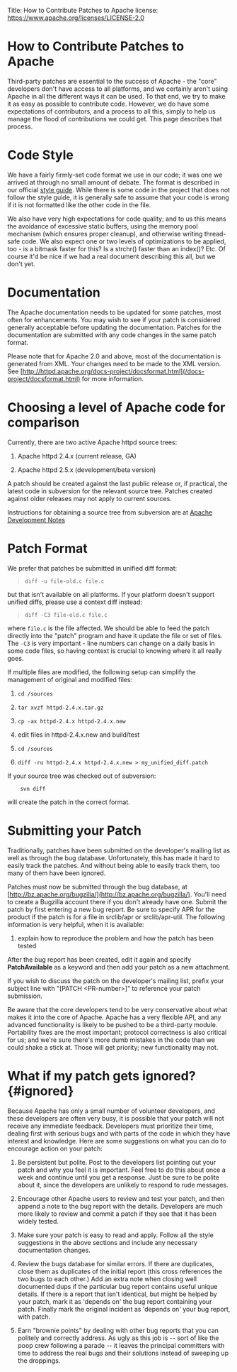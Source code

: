 Title: How to Contribute Patches to Apache
license: https://www.apache.org/licenses/LICENSE-2.0

# How to Contribute Patches to Apache

Third-party patches are essential to the success of Apache - the "core"
developers don't have access to all platforms, and we certainly aren't
using Apache in all the different ways it can be used. To that end, we try
to make it as easy as possible to contribute code. However, we do have some
expectations of contributors, and a process to all this, simply to help us
manage the flood of contributions we could get. This page describes that
process.

# Code Style #

We have a fairly firmly-set code format we use in our code; it was one we
arrived at through no small amount of debate. The format is described in
our official [style guide](styleguide.html). While there is some code in
the project that does not follow the style guide, it is generally safe to
assume that your code is wrong if it is not formatted like the other code
in the file.

We also have very high expectations for code quality; and to us this means
the avoidance of excessive static buffers, using the memory pool mechanism
(which ensures proper cleanup), and otherwise writing thread-safe code. We
also expect one or two levels of optimizations to be applied, too - is a
bitmask faster for this? Is a strchr() faster than an index()? Etc. Of
course it'd be nice if we had a real document describing this all, but we
don't yet.

# Documentation #

The Apache documentation needs to be updated for some patches, most often
for enhancements. You may wish to see if your patch is considered generally
acceptable before updating the documentation. Patches for the documentation
are submitted with any code changes in the same patch format.

Please note that for Apache 2.0 and above, most of the documentation is
generated from XML. Your changes need to be made to the XML version. See
[http://httpd.apache.org/docs-project/docsformat.html](/docs-project/docsformat.html)
for more information.

# Choosing a level of Apache code for comparison #

Currently, there are two active Apache httpd source trees:

1. Apache httpd 2.4.x (current release, GA)

1. Apache httpd 2.5.x (development/beta version)

A patch should be created against the last public release or, if practical,
the latest code in subversion for the relevant source tree. Patches created
against older releases may not apply to current sources.

Instructions for obtaining a source tree from subversion are at [Apache
Development Notes](/dev/devnotes.html) 

# Patch Format #

We prefer that patches be submitted in unified diff format:

<BLOCKQUOTE><CODE>diff -u file-old.c file.c</CODE></BLOCKQUOTE>

but that isn't available on all platforms. If your platform doesn't support
unified diffs, please use a context diff instead:

<BLOCKQUOTE><CODE>diff -C3 file-old.c file.c</CODE></BLOCKQUOTE>

where `file.c` is the file affected. We should be able to feed the
patch directly into the "patch" program and have it update the file or set
of files. The `-C3` is very important - line numbers can change on a daily
basis in some code files, so having context is crucial to knowing where it
all really goes.

If multiple files are modified, the following setup can simplify the
management of original and modified files:

1. `cd /sources`

1. `tar xvzf httpd-2.4.x.tar.gz`

1. `cp -ax httpd-2.4.x httpd-2.4.x.new`

1. edit files in httpd-2.4.x.new and build/test

1. `cd /sources`

1. `diff -ru httpd-2.4.x httpd-2.4.x.new > my_unified_diff.patch`

If your source tree was checked out of subversion:

        svn diff

will create the patch in the correct format.

# Submitting your Patch #

Traditionally, patches have been submitted on the developer's mailing list
as well as through the bug database. Unfortunately, this has made it hard
to easily track the patches. And without being able to easily track them,
too many of them have been ignored.

Patches must now be submitted through the bug database, at
[http://bz.apache.org/bugzilla/](http://bz.apache.org/bugzilla/).
You'll need to create a Bugzilla account there if you don't already have
one. Submit the patch by first entering a new bug report. Be sure to
specify APR for the product if the patch is for a file in srclib/apr or
srclib/apr-util. The following information is very helpful, when it is
available:

1. explain how to reproduce the problem and how the patch has been tested

After the bug report has been created, edit it again and specify
**PatchAvailable** as a keyword and then add your patch as a new
attachment.

If you wish to discuss the patch on the developer's mailing list, prefix
your subject line with "[PATCH &lt;PR-number&gt;]" to reference your patch
submission.

Be aware that the core developers tend to be very conservative about what
makes it into the core of Apache. Apache has a very flexible API, and any
advanced functionality is likely to be pushed to be a third-party module.
Portability fixes are the most important; protocol correctness is also
critical for us; and we're sure there's more dumb mistakes in the code than
we could shake a stick at. Those will get priority; new functionality may
not.

# What if my patch gets ignored?  {#ignored}

Because Apache has only a small number of volunteer developers, and these
developers are often very busy, it is possible that your patch will not
receive any immediate feedback. Developers must prioritize their time,
dealing first with serious bugs and with parts of the code in which they
have interest and knowledge. Here are some suggestions on what you can do
to encourage action on your patch:

1. Be persistent but polite. Post to the developers list pointing out your
patch and why you feel it is important. Feel free to do this about once a
week and continue until you get a response. Just be sure to be polite about
it, since the developers are unlikely to respond to rude messages.

1. Encourage other Apache users to review and test your patch, and then
append a note to the bug report with the details. Developers are much more
likely to review and commit a patch if they see that it has been widely
tested.

1. Make sure your patch is easy to read and apply. Follow all the style
suggestions in the above sections and include any necessary documentation
changes.

1. Review the bugs database for similar errors. If there are duplicates,
close them as duplicates of the initial report (this cross references the
two bugs to each other.) Add an extra note when closing well documented
dups if the particular bug report contains useful unique details. If there
is a report that isn't identical, but might be helped by your patch, mark
it as 'depends on' the bug report containing your patch. Finally mark the
original incident as 'depends on' your bug report, with patch.

1. Earn "brownie points" by dealing with other bug reports that you can
politely and correctly address. As ugly as this job is -- sort of like the
poop crew following a parade -- it leaves the principal committers with
time to address the real bugs and their solutions instead of sweeping up
the droppings.

